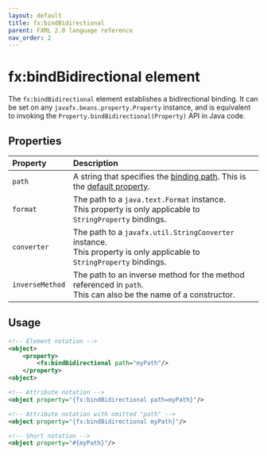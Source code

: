 ```yaml
---
layout: default
title: fx:bindBidirectional
parent: FXML 2.0 language reference
nav_order: 2
---
```


# fx:bindBidirectional element
The `fx:bindBidirectional` element establishes a bidirectional binding. It can be set on any `javafx.beans.property.Property` instance, and is equivalent to invoking the `Property.bindBidirectional(Property)` API in Java code.

## Properties

| Property | Description |
|:-|:-|
| `path` | A string that specifies the [binding path](../binding/binding-path.html). This is the [default property](../compact-element-notation.html#default-property). |
| `format` | The path to a `java.text.Format` instance.<br>This property is only applicable to `StringProperty` bindings. |
| `converter` | The path to a `javafx.util.StringConverter` instance.<br>This property is only applicable to `StringProperty` bindings. |
| `inverseMethod` | The path to an inverse method for the method referenced in `path`.<br>This can also be the name of a constructor. |

## Usage

```xml
<!-- Element notation -->
<object>
    <property>
        <fx:bindBidirectional path="myPath"/>
    </property>
<object>

<!-- Attribute notation -->
<object property="{fx:bindBidirectional path=myPath}"/>

<!-- Attribute notation with omitted "path" -->
<object property="{fx:bindBidirectional myPath}"/>

<!-- Short notation -->
<object property="#{myPath}"/>
```